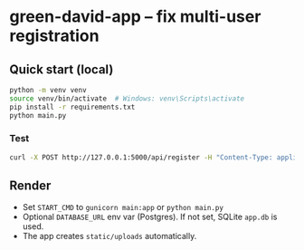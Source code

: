 # green-david-app – fix multi-user registration

## Quick start (local)
```bash
python -m venv venv
source venv/bin/activate  # Windows: venv\Scripts\activate
pip install -r requirements.txt
python main.py
```

### Test
```bash
curl -X POST http://127.0.0.1:5000/api/register -H "Content-Type: application/json"   -d '{"username":"david","email":"david@example.com","password":"heslo123"}'
```

## Render
- Set `START_CMD` to `gunicorn main:app` or `python main.py`
- Optional `DATABASE_URL` env var (Postgres). If not set, SQLite `app.db` is used.
- The app creates `static/uploads` automatically.
